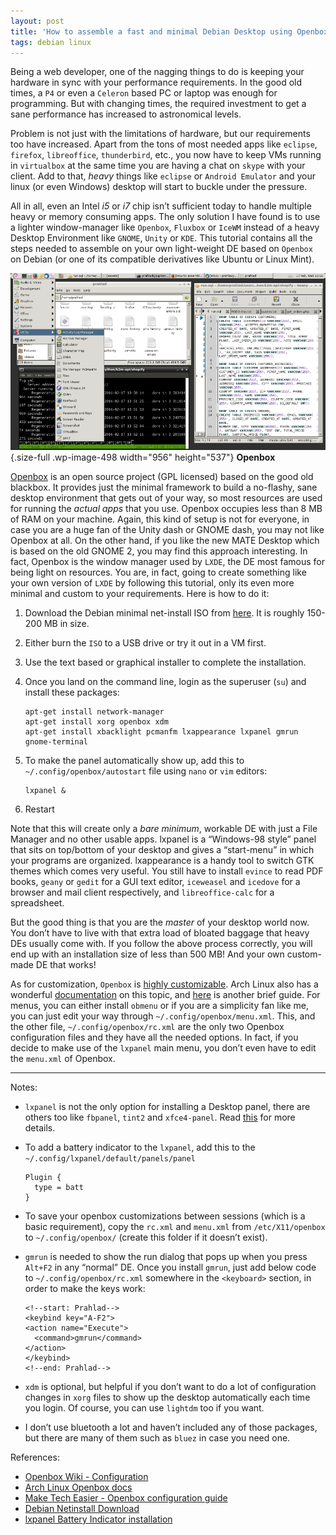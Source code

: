```yaml
---
layout: post
title: 'How to assemble a fast and minimal Debian Desktop using Openbox'
tags: debian linux
---
```


Being a web developer, one of the nagging things to do is keeping your hardware in sync with your performance requirements. In the good old times, a `P4` or even a `Celeron` based PC or laptop was enough for programming. But with changing times, the required investment to get a sane performance has increased to astronomical levels.<!--more-->

Problem is not just with the limitations of hardware, but our requirements too have increased. Apart from the tons of most needed apps like `eclipse`, `firefox`, `libreoffice`, `thunderbird`, etc., you now have to keep VMs running in `virtualbox` at the same time you are having a chat on `skype` with your client. Add to that, *heavy* things like `eclipse` or `Android Emulator` and your linux (or even Windows) desktop will start to buckle under the pressure.

All in all, even an Intel *i5* or *i7* chip isn’t sufficient today to handle multiple heavy or memory consuming apps. The only solution I have found is to use a lighter window-manager like `Openbox`, `Fluxbox` or `IceWM` instead of a heavy Desktop Environment like `GNOME`, `Unity` or `KDE`. This tutorial contains all the steps needed to assemble on your own light-weight DE based on `Openbox` on Debian (or one of its compatible derivatives like Ubuntu or Linux Mint).

![Openbox](/uploads/2016/02/openbox.png){.size-full .wp-image-498 width="956" height="537"} **Openbox**

[Openbox](http://openbox.org) is an open source project (GPL licensed) based on the good old blackbox. It provides just the minimal framework to build a no-flashy, sane desktop environment that gets out of your way, so most resources are used for running the *actual apps* that you use. Openbox occupies less than 8 MB of RAM on your machine. Again, this kind of setup is not for everyone, in case you are a huge fan of the Unity dash or GNOME dash, you may not like Openbox at all. On the other hand, if you like the new MATE Desktop which is based on the old GNOME 2, you may find this approach interesting. In fact, Openbox is the window manager used by `LXDE`, the DE most famous for being light on resources. You are, in fact, going to create something like your own version of `LXDE` by following this tutorial, only its even more minimal and custom to your requirements. Here is how to do it:

1.  Download the Debian minimal net-install ISO from [here](https://www.debian.org/CD/netinst/). It is roughly 150-200 MB in size.
2.  Either burn the `ISO` to a USB drive or try it out in a VM first.
3.  Use the text based or graphical installer to complete the installation.
4.  Once you land on the command line, login as the superuser (`su`) and install these packages:

		apt-get install network-manager
		apt-get install xorg openbox xdm
		apt-get install xbacklight pcmanfm lxappearance lxpanel gmrun gnome-terminal

5.  To make the panel automatically show up, add this to `~/.config/openbox/autostart` file using `nano` or `vim` editors:

		lxpanel &

6.  Restart

Note that this will create only a *bare minimum*, workable DE with just a File Manager and no other usable apps. lxpanel is a “Windows-98 style” panel that sits on top/bottom of your desktop and gives a “start-menu” in which your programs are organized. lxappearance is a handy tool to switch GTK themes which comes very useful. You still have to install `evince` to read PDF books, `geany` or `gedit` for a GUI text editor, `iceweasel` and `icedove` for a browser and mail client respectively, and `libreoffice-calc` for a spreadsheet.

But the good thing is that you are the *master* of your desktop world now. You don’t have to live with that extra load of bloated baggage that heavy DEs usually come with. If you follow the above process correctly, you will end up with an installation size of less than 500 MB! And your own custom-made DE that works!

As for customization, `Openbox` is [highly customizable](http://openbox.org/wiki/Help:Configuration). Arch Linux also has a wonderful [documentation](https://wiki.archlinux.org/index.php/openbox) on this topic, and [here](https://www.maketecheasier.com/configure-andcustomize-openbox/) is another brief guide. For menus, you can either install `obmenu` or if you are a simplicity fan like me, you can just edit your way through `~/.config/openbox/menu.xml`. This, and the other file, `~/.config/openbox/rc.xml` are the only two Openbox configuration files and they have all the needed options. In fact, if you decide to make use of the `lxpanel` main menu, you don’t even have to edit the `menu.xml` of Openbox.

------------------------------------------------------------------------

Notes:

-   `lxpanel` is not the only option for installing a Desktop panel, there are others too like `fbpanel`, `tint2` and `xfce4-panel`. Read [this](https://www.maketecheasier.com/configure-andcustomize-openbox/) for more details.
-   To add a battery indicator to the `lxpanel`, add this to the `~/.config/lxpanel/default/panels/panel`

		Plugin {
		  type = batt
		}

-   To save your openbox customizations between sessions (which is a basic requirement), copy the `rc.xml` and `menu.xml` from `/etc/X11/openbox` to `~/.config/openbox/` (create this folder if it doesn’t exist).
-   `gmrun` is needed to show the run dialog that pops up when you press `Alt+F2` in any “normal” DE. Once you install `gmrun`, just add below code to `~/.config/openbox/rc.xml` somewhere in the `<keyboard>` section, in order to make the keys work:

		<!--start: Prahlad-->
		<keybind key="A-F2">
		<action name="Execute">
		  <command>gmrun</command>
		</action>
		</keybind>
		<!--end: Prahlad-->

-   `xdm` is optional, but helpful if you don’t want to do a lot of configuration changes in `xorg` files to show up the desktop automatically each time you login. Of course, you can use `lightdm` too if you want.
-   I don’t use bluetooth a lot and haven’t included any of those packages, but there are many of them such as `bluez` in case you need one.

References:

-   [Openbox Wiki - Configuration](http://openbox.org/wiki/Help:Configuration)
-   [Arch Linux Openbox docs](https://wiki.archlinux.org/index.php/openbox)
-   [Make Tech Easier - Openbox configuration guide](https://www.maketecheasier.com/configure-andcustomize-openbox/)
-   [Debian Netinstall Download](https://www.debian.org/CD/netinst/)
-   [lxpanel Battery Indicator installation](https://bbs.archlinux.org/viewtopic.php?id=156272)
